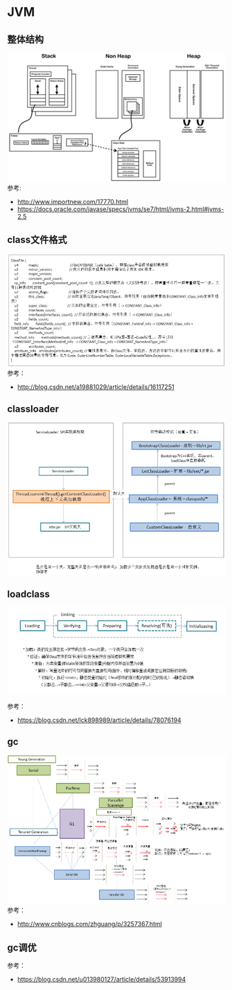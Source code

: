 # JVM
## 整体结构

![image](https://github.com/mvpanda/projects/blob/master/java/imgs/jvm.png)
参考: 
* http://www.importnew.com/17770.html
* https://docs.oracle.com/javase/specs/jvms/se7/html/jvms-2.html#jvms-2.5

## class文件格式
![image](https://github.com/mvpanda/projects/blob/master/java/imgs/classfile.png)
参考：
* http://blog.csdn.net/a19881029/article/details/16117251

## classloader

![image](https://github.com/mvpanda/projects/blob/master/java/imgs/classloader.png)

## loadclass

![image](https://github.com/mvpanda/projects/blob/master/java/imgs/classloader-loadclass.png)

参考：
* https://blog.csdn.net/lck898989/article/details/78076194

## gc

![image](https://github.com/mvpanda/projects/blob/master/java/imgs/gc.png)
参考：
* http://www.cnblogs.com/zhguang/p/3257367.html

## gc调优
参考：
* https://blog.csdn.net/u013980127/article/details/53913994
